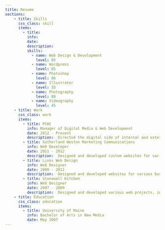 ```yaml
---
title: Resume
sections:
    - title: Skills
      css_class: skill
      items:
        - title:
          info:
          date:
          description:
          skills:
            - name: Web Design & Development
              level: 85
            - name: Wordpress
              level: 85
            - name: Photoshop
              level: 66
            - name: Illustrator
              level: 55
            - name: Photography
              level: 80
            - name: Videography
              level: 45            
    - title: Work
      css_class: work
      items:
        - title: PCHC
          info: Manager of Digital Media & Web Development
          date: 2012 - Present
          description:  Directed the digital side of internal and external marketing & communications for the second-largest Federally Qualified Health Center in New England. Managing web development, photography, and videography, I helped to meet the needs of dozens of facilities and departments to successfully advertise our services to patients across the state of Maine.
        - title: Sutherland Weston Marketing Communications
          info: Web Developer
          date: 2011 - 2012
          description:  Designed and developed custom websites for various businesses and nonprofits, and worked with a web development team to continue to design new features for the company's proprietary content management system.
        - title: Links Web Design
          info: Web Designer
          date: 2009 - 2011
          description:  Designed and developed websites for various businesses and nonprofits. Worked to reduce company's reliance on third-party themes and instead developed custom, in-house themes to better meet clients' needs.
        - title: Stonewall Kitchen
          info: Web Designer
          date: 2007 - 2009
          description:  Designed and developed various web projects, including promotional emails and micro-websites. Also maintained Stonewall Kitchen’s main website, updating designs and optimizing images for online catalog.
    - title: Education
      css_class: education
      items:
        - title: University of Maine
          info: Bachelor of Arts in New Media
          date: May 2007
---
```

